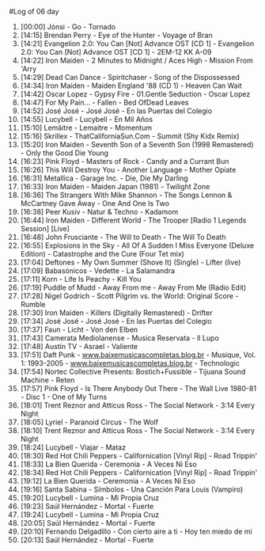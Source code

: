 #Log of 06 day

1. [00:00] Jónsi - Go - Tornado
1. [14:15] Brendan Perry - Eye of the Hunter - Voyage of Bran
1. [14:21] Evangelion 2.0: You Can [Not] Advance OST [CD 1] - Evangelion 2.0: You Can [Not] Advance OST [CD 1] - 2EM-12 KK A-09
1. [14:22] Iron Maiden - 2 Minutes to Midnight / Aces High - Mission From 'Arry
1. [14:29] Dead Can Dance - Spiritchaser - Song of the Dispossessed
1. [14:34] Iron Maiden - Maiden England '88 (CD 1) - Heaven Can Wait
1. [14:42] Oscar Lopez - Gypsy Fire - 01.Gentle Seduction - Oscar Lopez
1. [14:47] For My Pain... - Fallen - Bed OfDead Leaves
1. [14:52] José José - José José - En las Puertas del Colegio
1. [14:55] Lucybell - Lucybell - En Mil Años
1. [15:10] Lemâitre - Lemaitre - Momentum
1. [15:16] Skrillex - ThatCaliforniaSun.Com - Summit (Shy Kidx Remix)
1. [15:20] Iron Maiden - Seventh Son of a Seventh Son (1998 Remastered) - Only the Good Die Young
1. [16:23] Pink Floyd - Masters of Rock - Candy and a Currant Bun
1. [16:26] This Will Destroy You - Another Language - Mother Opiate
1. [16:31] Metallica - Garage Inc. - Die, Die My Darling
1. [16:33] Iron Maiden - Maiden Japan (1981) - Twilight Zone
1. [16:36] The Strangers With Mike Shannon - The Songs Lennon & McCartney Gave Away - One And One Is Two
1. [16:38] Peer Kusiv - Natur & Techno - Kadamom
1. [16:44] Iron Maiden - Different World - The Trooper [Radio 1 Legends Session] [Live]
1. [16:48] John Frusciante - The Will to Death - The Will To Death
1. [16:55] Explosions in the Sky - All Of A Sudden I Miss Everyone (Deluxe Edition) - Catastrophe and the Cure (Four Tet mix)
1. [17:04] Deftones - My Own Summer (Shove It) (Single) - Lifter (live)
1. [17:09] Babasónicos - Vedette - La Salamandra
1. [17:11] Korn - Life Is Peachy - Kill You
1. [17:19] Puddle of Mudd - Away From me - Away From Me (Radio Edit)
1. [17:28] Nigel Godrich - Scott Pilgrim vs. the World: Original Score - Rumble
1. [17:30] Iron Maiden - Killers (Digitally Remastered) - Drifter
1. [17:34] José José - José José - En las Puertas del Colegio
1. [17:37] Faun - Licht - Von den Elben
1. [17:43] Camerata Mediolanense - Musica Reservata - Il Lupo
1. [17:48] Austin TV - Asrael - Valiente
1. [17:51] Daft Punk - www.baixemusicascompletas.blog.br - Musique, Vol. 1: 1993-2005 - www.baixemusicascompletas.blog.br - Technologic
1. [17:54] Nortec Collective Presents: Bostich+Fussible - Tijuana Sound Machine - Reten
1. [17:57] Pink Floyd - Is There Anybody Out There - The Wall Live 1980-81 - Disc 1 - One of My Turns
1. [18:01] Trent Reznor and Atticus Ross - The Social Network - 3:14 Every Night
1. [18:05] Lyriel - Paranoid Circus - The Wolf
1. [18:10] Trent Reznor and Atticus Ross - The Social Network - 3:14 Every Night
1. [18:24] Lucybell - Viajar - Mataz
1. [18:30] Red Hot Chili Peppers - Californication [Vinyl Rip] - Road Trippin'
1. [18:33] La Bien Querida - Ceremonia - A Veces Ni Eso
1. [18:34] Red Hot Chili Peppers - Californication [Vinyl Rip] - Road Trippin'
1. [19:12] La Bien Querida - Ceremonia - A Veces Ni Eso
1. [19:16] Santa Sabina - Símbolos - Una Canción Para Louis (Vampiro)
1. [19:20] Lucybell - Lumina - Mi Propia Cruz
1. [19:23] Saúl Hernández - Mortal - Fuerte
1. [19:24] Lucybell - Lumina - Mi Propia Cruz
1. [20:05] Saúl Hernández - Mortal - Fuerte
1. [20:10] Fernando Delgadillo - Con cierto aire a ti - Hoy ten miedo de mi
1. [20:13] Saúl Hernández - Mortal - Fuerte
